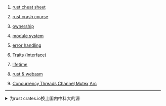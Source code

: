 1. [rust cheat sheet](https://cheats.rs)
2. [rust crash course](./rust_crash.md)
3. [ownership](rust_ownership.md)
4. [module system](rust_modulesystem.md)
5. [error handling](rust_errorhandle.md)
6. [Traits (interface)](rust_trait.md)
7. [lifetime](rust_lifetime.md)

4. [rust & webasm](https://rustwasm.github.io/docs/book/introduction.html)
5. [Concurrency,Threads,Channel,Mutex,Arc](rust_thread_channels_mutex_arc.md)


----

<details>
<summary>
为rust crates.io换上国内中科大的源
</summary>


```
vi ~/.cargo/config

[source.crates-io]
registry = "https://github.com/rust-lang/crates.io-index"
replace-with = 'ustc'
[source.ustc]
registry = "git://mirrors.ustc.edu.cn/crates.io-index"
```


</details>
